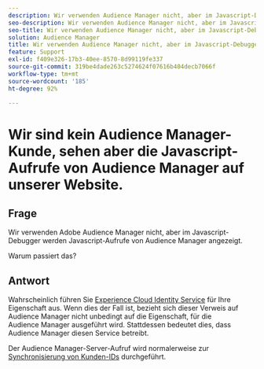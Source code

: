 ```yaml
---
description: Wir verwenden Audience Manager nicht, aber im Javascript-Debugger werden Javascript-Aufrufe von Audience Manager angezeigt. Warum?
seo-description: Wir verwenden Audience Manager nicht, aber im Javascript-Debugger werden Javascript-Aufrufe von Audience Manager angezeigt. Warum?
seo-title: Wir verwenden Audience Manager nicht, aber im Javascript-Debugger werden Javascript-Aufrufe von Audience Manager angezeigt. Warum?
solution: Audience Manager
title: Wir verwenden Audience Manager nicht, aber im Javascript-Debugger werden Javascript-Aufrufe von Audience Manager angezeigt. Warum?
feature: Support
exl-id: f409e326-17b3-40ee-8570-8d99119fe337
source-git-commit: 319be4dade263c5274624f07616b404decb7066f
workflow-type: tm+mt
source-wordcount: '185'
ht-degree: 92%

---
```


# Wir sind kein Audience Manager-Kunde, sehen aber die Javascript-Aufrufe von Audience Manager auf unserer Website.

## Frage

Wir verwenden Adobe Audience Manager nicht, aber im Javascript-Debugger werden Javascript-Aufrufe von Audience Manager angezeigt.

Warum passiert das?

## Antwort

Wahrscheinlich führen Sie [Experience Cloud Identity Service](https://experienceleague.adobe.com/docs/id-service/using/home.html) für Ihre Eigenschaft aus. Wenn dies der Fall ist, bezieht sich dieser Verweis auf Audience Manager nicht unbedingt auf die Eigenschaft, für die Audience Manager ausgeführt wird. Stattdessen bedeutet dies, dass Audience Manager diesen Service betreibt.

Der Audience Manager-Server-Aufruf wird normalerweise zur [Synchronisierung von Kunden-IDs](https://experienceleague.adobe.com/docs/id-service/using/id-service-api/methods/setcustomerids.html) durchgeführt.
